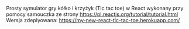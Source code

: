 Prosty symulator gry kółko i krzyżyk (Tic tac toe) w React wykonany przy pomocy samouczka ze strony https://pl.reactjs.org/tutorial/tutorial.html
Wersja zdeplyowana: https://my-new-react-tic-tac-toe.herokuapp.com/

